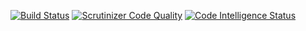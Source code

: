 [![Build Status](https://travis-ci.org/gejza/gabiamilan.svg?branch=master)](https://travis-ci.org/gejza/gabiamilan) 
[![Scrutinizer Code Quality](https://scrutinizer-ci.com/g/gejza/gabiamilan/badges/quality-score.png?b=master)](https://scrutinizer-ci.com/g/gejza/gabiamilan/?branch=master)
[![Code Intelligence Status](https://scrutinizer-ci.com/g/gejza/gabiamilan/badges/code-intelligence.svg?b=master)](https://scrutinizer-ci.com/code-intelligence)
